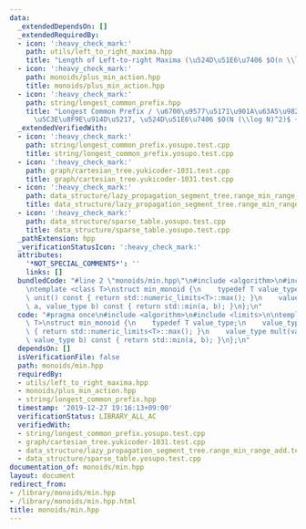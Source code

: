 ```yaml
---
data:
  _extendedDependsOn: []
  _extendedRequiredBy:
  - icon: ':heavy_check_mark:'
    path: utils/left_to_right_maxima.hpp
    title: "Length of Left-to-right Maxima (\u524D\u51E6\u7406 $O(n \\log n)$ + $O(1)$)"
  - icon: ':heavy_check_mark:'
    path: monoids/plus_min_action.hpp
    title: monoids/plus_min_action.hpp
  - icon: ':heavy_check_mark:'
    path: string/longest_common_prefix.hpp
    title: "Longest Common Prefix / \u6700\u9577\u5171\u901A\u63A5\u982D\u8F9E (\u63A5\
      \u5C3E\u8F9E\u914D\u5217, \u524D\u51E6\u7406 $O(N (\\log N)^2)$ + $O(1)$)"
  _extendedVerifiedWith:
  - icon: ':heavy_check_mark:'
    path: string/longest_common_prefix.yosupo.test.cpp
    title: string/longest_common_prefix.yosupo.test.cpp
  - icon: ':heavy_check_mark:'
    path: graph/cartesian_tree.yukicoder-1031.test.cpp
    title: graph/cartesian_tree.yukicoder-1031.test.cpp
  - icon: ':heavy_check_mark:'
    path: data_structure/lazy_propagation_segment_tree.range_min_range_add.test.cpp
    title: data_structure/lazy_propagation_segment_tree.range_min_range_add.test.cpp
  - icon: ':heavy_check_mark:'
    path: data_structure/sparse_table.yosupo.test.cpp
    title: data_structure/sparse_table.yosupo.test.cpp
  _pathExtension: hpp
  _verificationStatusIcon: ':heavy_check_mark:'
  attributes:
    '*NOT_SPECIAL_COMMENTS*': ''
    links: []
  bundledCode: "#line 2 \"monoids/min.hpp\"\n#include <algorithm>\n#include <limits>\n\
    \ntemplate <class T>\nstruct min_monoid {\n    typedef T value_type;\n    value_type\
    \ unit() const { return std::numeric_limits<T>::max(); }\n    value_type mult(value_type\
    \ a, value_type b) const { return std::min(a, b); }\n};\n"
  code: "#pragma once\n#include <algorithm>\n#include <limits>\n\ntemplate <class\
    \ T>\nstruct min_monoid {\n    typedef T value_type;\n    value_type unit() const\
    \ { return std::numeric_limits<T>::max(); }\n    value_type mult(value_type a,\
    \ value_type b) const { return std::min(a, b); }\n};\n"
  dependsOn: []
  isVerificationFile: false
  path: monoids/min.hpp
  requiredBy:
  - utils/left_to_right_maxima.hpp
  - monoids/plus_min_action.hpp
  - string/longest_common_prefix.hpp
  timestamp: '2019-12-27 19:16:13+09:00'
  verificationStatus: LIBRARY_ALL_AC
  verifiedWith:
  - string/longest_common_prefix.yosupo.test.cpp
  - graph/cartesian_tree.yukicoder-1031.test.cpp
  - data_structure/lazy_propagation_segment_tree.range_min_range_add.test.cpp
  - data_structure/sparse_table.yosupo.test.cpp
documentation_of: monoids/min.hpp
layout: document
redirect_from:
- /library/monoids/min.hpp
- /library/monoids/min.hpp.html
title: monoids/min.hpp
---
```

